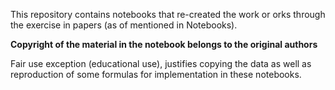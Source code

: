 
This repository contains notebooks that re-created the work or orks through the exercise in papers (as of mentioned in Notebooks).

**Copyright of the material in the notebook belongs to the original authors**

Fair use exception (educational use), justifies copying the data as well as reproduction of some formulas for implementation in these notebooks.
